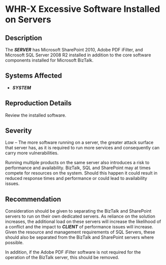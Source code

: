 WHR-X Excessive Software Installed on Servers
=============================================

Description
-----------
The ***SERVER*** has Microsoft SharePoint 2010, Adobe PDF iFilter, and Microsoft SQL Server 2008 R2 installed in addition to the core software components installed for Microsoft BizTalk.

Systems Affected
----------------
  * ***SYSTEM***

Reproduction Details
--------------------
Review the installed software.

Severity
--------
Low – The more software running on a server, the greater attack surface that server has, as it is required to run more services and consequently can carry more vulnerabilities.

Running multiple products on the same server also introduces a risk to performance and availability. BizTalk, SQL and SharePoint may at times compete for resources on the system. Should this happen it could result in reduced response times and performance or could lead to availability issues.

Recommendation
--------------
Consideration should be given to separating the BizTalk and SharePoint servers to run on their own dedicated servers. As reliance on the solution increases, the additional load on these servers will increase the likelihood of a conflict and the impact to ***CLIENT*** of performance issues will increase. Given the resource and management requirements of SQL Servers, these should also be separated from the BizTalk and SharePoint servers where possible.

In addition, if the Adobe PDF iFilter software is not required for the operation of the BizTalk server, this should be removed.
